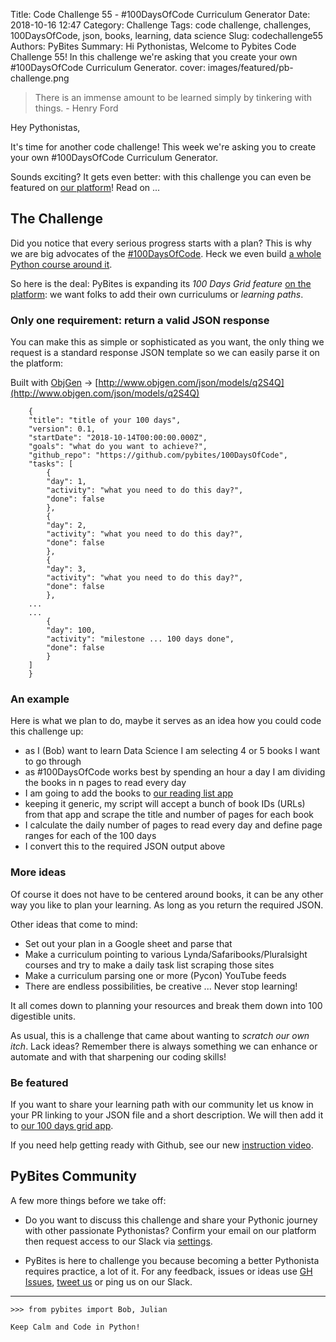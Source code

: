 Title: Code Challenge 55 - #100DaysOfCode Curriculum Generator
Date: 2018-10-16 12:47
Category: Challenge
Tags: code challenge, challenges, 100DaysOfCode, json, books, learning, data science
Slug: codechallenge55
Authors: PyBites
Summary: Hi Pythonistas, Welcome to Pybites Code Challenge 55! In this challenge we're asking that you create your own #100DaysOfCode Curriculum Generator.
cover: images/featured/pb-challenge.png

> There is an immense amount to be learned simply by tinkering with things. - Henry Ford

Hey Pythonistas,

It's time for another code challenge! This week we're asking you to create your own #100DaysOfCode Curriculum Generator.

Sounds exciting? It gets even better: with this challenge you can even be featured on [our platform](https://codechalleng.es/)! Read on ...

## The Challenge

Did you notice that every serious progress starts with a plan? This is why we are big advocates of the [#100DaysOfCode](https://www.100daysofcode.com). Heck we even build [a whole Python course around it](https://talkpython.fm/100days?utm_source=pybites).

So here is the deal: PyBites is expanding its _100 Days Grid feature_ [on the platform](https://codechalleng.es/100days): we want folks to add their own curriculums or _learning paths_.

### Only one requirement: return a valid JSON response

You can make this as simple or sophisticated as you want, the only thing we request is a standard response JSON template so we can easily parse it on the platform:

Built with [ObjGen](http://www.objgen.com) -> [http://www.objgen.com/json/models/q2S4Q](http://www.objgen.com/json/models/q2S4Q)

		{
		"title": "title of your 100 days",
		"version": 0.1,
		"startDate": "2018-10-14T00:00:00.000Z",
		"goals": "what do you want to achieve?",
		"github_repo": "https://github.com/pybites/100DaysOfCode",
		"tasks": [
			{
			"day": 1,
			"activity": "what you need to do this day?",
			"done": false
			},
			{
			"day": 2,
			"activity": "what you need to do this day?",
			"done": false
			},
			{
			"day": 3,
			"activity": "what you need to do this day?",
			"done": false
			},
		...
		...
			{
			"day": 100,
			"activity": "milestone ... 100 days done",
			"done": false
			}
		]
		}

### An example

Here is what we plan to do, maybe it serves as an idea how you could code this challenge up:

* as I (Bob) want to learn Data Science I am selecting 4 or 5 books I want to go through
* as #100DaysOfCode works best by spending an hour a day I am dividing the books in n pages to read every day
* I am going to add the books to [our reading list app](http://pbreadinglist.herokuapp.com)
* keeping it generic, my script will accept a bunch of book IDs (URLs) from that app and scrape the title and number of pages for each book
* I calculate the daily number of pages to read every day and define page ranges for each of the 100 days
* I convert this to the required JSON output above

### More ideas

Of course it does not have to be centered around books, it can be any other way you like to plan your learning. As long as you return the required JSON. 

Other ideas that come to mind: 

* Set out your plan in a Google sheet and parse that
* Make a curriculum pointing to various Lynda/Safaribooks/Pluralsight courses and try to make a daily task list scraping those sites
* Make a curriculum parsing one or more (Pycon) YouTube feeds
* There are endless possibilities, be creative ... Never stop learning!

It all comes down to planning your resources and break them down into 100 digestible units. 

As usual, this is a challenge that came about wanting to _scratch our own itch_. Lack ideas? Remember there is always something we can enhance or automate and with that sharpening our coding skills!  

### Be featured

If you want to share your learning path with our community let us know in your PR linking to your JSON file and a short description. We will then add it to [our 100 days grid app](https://codechalleng.es/100days/). 

If you need help getting ready with Github, see our new [instruction video](https://youtu.be/vJsyLSZxqVw).
<br>

## PyBites Community

A few more things before we take off:

* Do you want to discuss this challenge and share your Pythonic journey with other passionate Pythonistas? Confirm your email on our platform then request access to our Slack via [settings](https://codechalleng.es/settings/).

* PyBites is here to challenge you because becoming a better Pythonista requires practice, a lot of it. For any feedback, issues or ideas use [GH Issues](https://github.com/pybites/challenges/issues), [tweet us](https://twitter.com/pybites) or ping us on our Slack.

---

	>>> from pybites import Bob, Julian

	Keep Calm and Code in Python!
